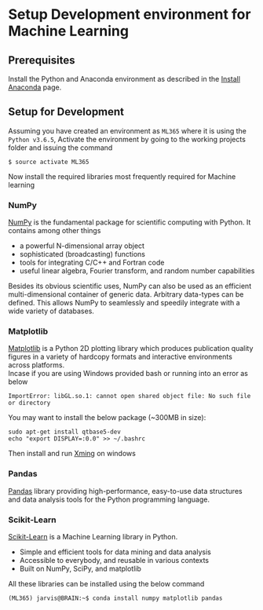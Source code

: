 # Setup Development environment for Machine Learning

## Prerequisites
Install the Python and Anaconda environment as described in the [Install Anaconda][] page.

## Setup for Development
Assuming you have created an environment as `ML365` where it is using the `Python v3.6.5`, Activate the environment by going to the working projects folder and issuing the command 
```
$ source activate ML365
``` 

Now install the required libraries most frequently required for Machine learning  

### NumPy  
[NumPy][] is the fundamental package for scientific computing with Python. It contains among other things
+ a powerful N-dimensional array object
+ sophisticated (broadcasting) functions
+ tools for integrating C/C++ and Fortran code
+ useful linear algebra, Fourier transform, and random number capabilities

Besides its obvious scientific uses, NumPy can also be used as an efficient multi-dimensional container of generic data. Arbitrary data-types can be defined. This allows NumPy to seamlessly and speedily integrate with a wide variety of databases.  

### Matplotlib  
[Matplotlib][] is a Python 2D plotting library which produces publication quality figures in a variety of hardcopy formats and interactive environments across platforms.  
Incase if you are using Windows provided bash or running into an error as below  
```
ImportError: libGL.so.1: cannot open shared object file: No such file or directory
```
You may want to install the below package (~300MB in size):
```
sudo apt-get install qtbase5-dev
echo "export DISPLAY=:0.0" >> ~/.bashrc
```
Then install and run [Xming][] on windows

### Pandas  
[Pandas][] library providing high-performance, easy-to-use data structures and data analysis tools for the Python programming language.  

### Scikit-Learn
[Scikit-Learn][] is a Machine Learning library in Python.  
+ Simple and efficient tools for data mining and data analysis
+ Accessible to everybody, and reusable in various contexts
+ Built on NumPy, SciPy, and matplotlib

All these libraries can be installed using the below command
```
(ML365) jarvis@BRAIN:~$ conda install numpy matplotlib pandas
```

[numpy]:http://www.numpy.org/
[Matplotlib]:https://matplotlib.org/
[Pandas]:https://pandas.pydata.org/
[Xming]:https://sourceforge.net/projects/xming/?source=typ_redirect
[Scikit-Learn]:http://scikit-learn.org/stable/
[Install Anaconda]:Install%20Anaconda.md

